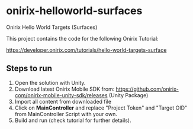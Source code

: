 # onirix-helloworld-surfaces
Onirix Hello World Targets (Surfaces)

This project contains the code for the following Onirix Tutorial:

https://developer.onirix.com/tutorials/hello-world-targets-surface

## Steps to run

1. Open the solution with Unity.
2. Download latest Onirix Mobile SDK from: https://github.com/onirix-com/onirix-mobile-unity-sdk/releases (Unity Package)
3. Import all content from downloaded file
4. Click on **MainController** and replace "Project Token" and "Target OID" from MainController Script with your own.
5. Build and run (check tutorial for further details).